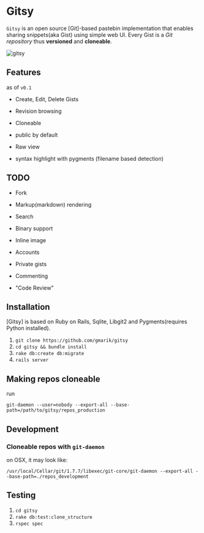 # Gitsy

`Gitsy` is an open source [Git]-based pastebin implementation that enables sharing snippets(aka Gist) using simple web UI.
Every Gist is a *Git repository* thus **versioned** and **cloneable**.

![gitsy](https://lh6.googleusercontent.com/-0uLEFS1ZVK8/UJ_g9D96qqI/AAAAAAAAHpE/L7rAklsb9Fw/s819/gitsy.png)

## Features

as of `v0.1`

- Create, Edit, Delete Gists
- Revision browsing
- Cloneable
- public by default
- Raw view

- syntax highlight with pygments (filename based detection)

## TODO

- Fork
- Markup(markdown) rendering
- Search
- Binary support
- Inline image

- Accounts
- Private gists
- Commenting
- "Code Review"

## Installation

[Gitsy] is based on Ruby on Rails, Sqlite, Libgit2 and Pygments(requires Python installed).


1. `git clone https://github.com/gmarik/gitsy` 
2. `cd gitsy && bundle install`
3. `rake db:create db:migrate`
4. `rails server`

## Making repos cloneable

run

    git-daemon --user=nobody --export-all --base-path=/path/to/gitsy/repos_production


## Development

### Cloneable repos with `git-daemon`

on OSX, it may look like:

    /usr/local/Cellar/git/1.7.7/libexec/git-core/git-daemon --export-all --base-path=./repos_development


## Testing

1. `cd gitsy`
2. `rake db:test:clone_structure`
3. `rspec spec`
